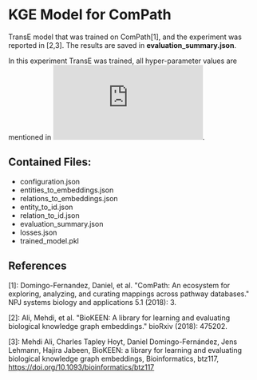 # KGE Model for ComPath

TransE model that was trained on ComPath[1], and the experiment was reported in [2,3].
The results are saved in **evaluation_summary.json**.

In this experiment TransE was trained, all hyper-parameter values are mentioned in ![configuration.json](https://github.com/SmartDataAnalytics/KEEN-Model-Zoo/blob/master/bioinformatics/ComPath/compath_model_01/configuration.json).


## Contained Files:
* configuration.json
* entities_to_embeddings.json
* relations_to_embeddings.json
* entity_to_id.json
* relation_to_id.json
* evaluation_summary.json
* losses.json
* trained_model.pkl

## References
[1]: Domingo-Fernandez, Daniel, et al. "ComPath: An ecosystem for exploring, analyzing, and curating mappings across
 pathway databases." NPJ systems biology and applications 5.1 (2018): 3.

[2]: Ali, Mehdi, et al. "BioKEEN: A library for learning and evaluating biological knowledge graph embeddings." bioRxiv (2018): 475202.

[3]: Mehdi Ali, Charles Tapley Hoyt, Daniel Domingo-Fernández, Jens Lehmann, Hajira Jabeen, BioKEEN: a library for 
learning and evaluating biological knowledge graph embeddings, Bioinformatics,
 btz117, https://doi.org/10.1093/bioinformatics/btz117
